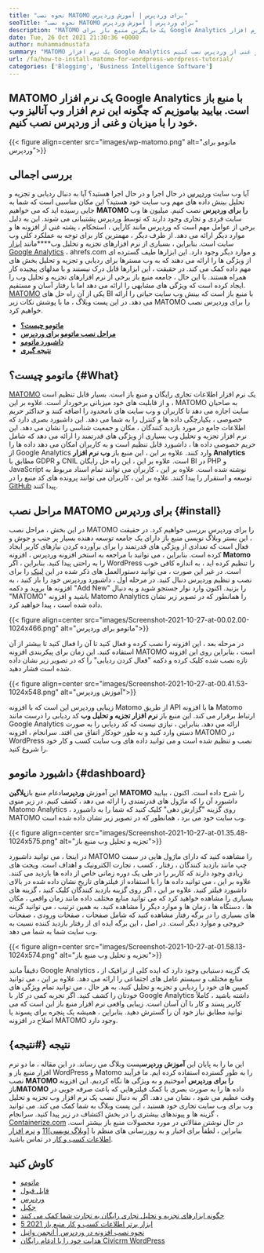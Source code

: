 ```yaml
---
title: "نحوه نصب MATOMO برای وردپرس | آموزش وردپرس" 
seoTitle: "نحوه نصب MATOMO برای وردپرس | آموزش وردپرس" 
description: "MATOMO یک جایگزین منبع باز برای Google Analytics است. بیایید یاد بگیریم که چگونه این نرم افزار Web Analytics با ویژگی غنی را بر روی WordPress نصب کنیم." 
date: Tue, 26 Oct 2021 21:30:36 +0000
author: muhammadmustafa
summary: "MATOMO یک نرم افزار Google Analytics با منبع باز است. بیایید بیاموزیم که چگونه این نرم افزار وب آنالیز وب خود را با میزبان و غنی از وردپرس نصب کنیم." 
url: /fa/how-to-install-matomo-for-wordpress-wordpress-tutorial/
categories: ['Blogging', 'Business Intelligence Software']
---
```


## MATOMO یک نرم افزار Google Analytics با منبع باز است. بیایید بیاموزیم که چگونه این نرم افزار وب آنالیز وب خود را با میزبان و غنی از وردپرس نصب کنیم.

{{< figure align=center src="images/wp-matomo.png" alt="ماتومو برای وردپرس">}}


## بررسی اجمالی
آیا وب سایت [وردپرس][1] در حال اجرا و در حال اجرا هستید؟ آیا به دنبال ردیابی و تجزیه و تحلیل بینش داده های مهم وب سایت خود هستید؟ این مکان مناسبی است که شما به جایی رسیده اید که می خواهیم **MATOMO را برای وردپرس** نصب کنیم. میلیون ها وب سایت فردی و تجاری وجود دارند که توسط وردپرس پشتیبانی می شوند. این به دلیل برخی از عوامل مهم است که وردپرس مانند کارآیی ، استحکام ، پشته غنی از افزونه ها و موارد دیگر ارائه می دهد. از طرف دیگر ، مهمترین کار برای توجه به عملکرد کلی وب سایت است. بنابراین ، بسیاری از نرم افزارهای تجزیه و تحلیل وب****مانند [ابزار Google Analytics][2] ، ahrefs.com و موارد دیگر وجود دارد. این ابزارها طیف گسترده ای از ویژگی ها را ارائه می دهند که به وب مسترها برای ردیابی و تجزیه و تحلیل بخش های مهم داده کمک می کند. در حقیقت ، این ابزارها قابل درک نیستند و با مدلهای پیچیده کار همراه هستند.
با این حال ، جامعه منبع باز برخی از نرم افزارهای تجزیه و تحلیل وب را ایجاد کرده است که ویژگی های مشابهی را ارائه می دهد اما با رفتار آسان و مستقیم. [MATOMO][3] یکی از آن راه حل های BI با منبع باز است که بینش وب سایت حیاتی را ارائه می دهد. در این پست وبلاگ ، ما با پوشش نکات زیر MATOMO را برای وردپرس نصب خواهیم کرد.
* **[ماتومو چیست؟][4]** 
* **[مراحل نصب ماتومو برای وردپرس][5]** 
* **[داشبورد ماتومو][6]** 
* **[نتیجه گیری][7]** 

## ماتومو چیست؟ {#What}

[MATOMO][3] یک نرم افزار اطلاعات تجاری رایگان و منبع باز است. بسیار قابل تنظیم است و از قابلیت های خود میزبانی برخوردار است. علاوه بر این ، MATOMO به صاحبان سایت اجازه می دهد تا کاربران و وب سایت های نامحدود را اضافه کنند و حداکثر حریم خصوصی ، یکپارچگی داده ها و کنترل را به شما می دهد. این داشبورد بصری دارد که اطلاعات جامع در مورد بازدید کنندگان ، مکان و جمعیت شناسی را نشان می دهد. این نرم افزار تجزیه و تحلیل وب بسیاری از ویژگی های قدرتمند را ارائه می دهد که شامل حریم خصوصی داده ها ، داشبورد قابل تنظیم است و به کاربران امکان می دهد داده ها را از Google Analytics وارد کنند. علاوه بر این ، این منبع باز **وب نرم افزار Analytics** مطابق با GDPR و CNIL است. علاوه بر این ، این راه حل رایگان BI در PHP و JavaScript نوشته شده است. علاوه بر این ، کاربران می توانند تمام اسناد مربوط به توسعه و استقرار را پیدا کنند. علاوه بر این ، کاربران می توانند پرونده های کد منبع را در [GitHub][8] پیدا کنند.

## مراحل نصب MATOMO برای وردپرس {#install}

در این بخش ، مراحل نصب MATOMO را برای وردپرس بررسی خواهیم کرد. در حقیقت ، این بستر وبلاگ نویسی منبع باز دارای یک جامعه توسعه دهنده بسیار پر جنب و جوش و فعال است که تعدادی از ویژگی های قدرتمند را برای برآورده کردن نیازهای کاربر ایجاد کرده است. بنابراین ، می توانید با مراجعه به استخر افزونه وردپرس ، افزونه **Matomo** را به راحتی پیدا کنید. بنابراین ، اگر WordPress را تنظیم کرده اید ، به اندازه کافی خوب است. در غیر این صورت ، می توانید دستورالعمل های ذکر شده در این [لینک][1] را برای نصب و تنظیم وردپرس دنبال کنید. در مرحله اول ، داشبورد وردپرس خود را باز کنید ، به افزونه ها بروید و دکمه "Add New" را بزنید.
اکنون وارد نوار جستجو شوید و به دنبال "MATOMO" باشید و افزونه Matomo Analytics را همانطور که در تصویر زیر نشان داده شده است ، پیدا خواهید کرد.

{{< figure align=center src="images/Screenshot-2021-10-27-at-00.02.00-1024x466.png" alt="ماتومو برای وردپرس">}}

در مرحله بعد ، این افزونه را نصب کرده و فعال کنید تا آن را فعال کنید تا بیشتر از آن استفاده کنید. این زمان برای پیکربندی افزونه MATOMO است ، بنابراین روی این افزونه تازه نصب شده کلیک کرده و دکمه "فعال کردن ردیابی" را که در تصویر زیر نشان داده شده است فشار دهید.

{{< figure align=center src="images/Screenshot-2021-10-27-at-00.41.53-1024x548.png" alt="آموزش وردپرس">}}

زیبایی وردپرس این است که با افزونه Matomo از طریق API ها با افزونه Matomo ارتباط برقرار می کند. این منبع باز **نرم افزار تجزیه و تحلیل وب** کد ردیابی را درست مانند Google Analytics ارائه می دهد. بنابراین ، نیازی نیست که کد ردیابی را به صورت دستی وارد کنید و به طور خودکار اتفاق می افتد. سرانجام ، افزونه MATOMO در WordPress نصب و تنظیم شده است و می توانید داده های وب سایت کسب و کار خود را شروع کنید.

## **داشبورد ماتومو** {#dashboard}

این آموزش **وردپرس**ادغام منبع باز**پلاگین MATOMO** را شرح داده است. اکنون ، بیایید داشبورد آن را که ماژول های قدرتمندی را ارائه می دهد ، کشف کنیم. در زیر منوی Matomo Analytics ، روی گزینه "گزارش دهی" کلیک کنید که شما را به داشبورد MATOMO وب سایت خود می برد ، همانطور که در تصویر زیر نشان داده شده است.

{{< figure align=center src="images/Screenshot-2021-10-27-at-01.35.48-1024x575.png" alt="تجزیه و تحلیل وب منبع باز">}}

در اینجا ، می توانید داشبورد MATOMO را مشاهده کنید که دارای ماژول هایی در سمت چپ مانند بازدید کنندگان ، رفتار ، کسب ، تجارت الکترونیک و اهداف است. ویجت های زیادی وجود دارند که کاربر را در طی یک دوره زمانی خاص از داده ها بازدید می کنند. علاوه بر این ، می توانید داده ها را با استفاده از فیلترهای تاریخ نشان داده شده در بالای داشبورد فیلتر کنید. علاوه بر این ، اگر روی گزینه بازدید کنندگان کلیک کنید ، گزینه های بسیاری را مشاهده خواهید کرد که می توانید منابع مختلف داده مانند زمان واقعی ، مکان ها ، دستگاه ها ، زمان ها و موارد دیگر را مشاهده کنید. به همین ترتیب ، می توانید گزینه های بسیاری را در برگه رفتار مشاهده کنید که شامل صفحات ، صفحات ورودی ، صفحات خروجی و موارد دیگر است. در اصل ، این برگه ایده ای از رفتار بازدید کننده نسبت به وب سایت شما به شما می دهد.

{{< figure align=center src="images/Screenshot-2021-10-27-at-01.58.13-1024x574.png" alt="تجزیه و تحلیل وب منبع باز">}}

دقیقاً مانند Google Analytics ، یک گزینه دستیابی وجود دارد که ایده کلی از ترافیک از منابع مختلف و سیستم عامل های اجتماعی را ارائه می دهد. علاوه بر این ، می توانید کمپین های خود را ردیابی و تجزیه و تحلیل کنید. به هر حال ، می توانید تمام ویژگی های خودتان را کشف کنید. اگر تجربه کمی در کار با Google Analytics داشته باشید ، کاملاً کاربر پسند و کار با آن آسان است. زیبایی واقعی نرم افزار منبع باز این است که می توانید مطابق نیاز خود آن را گسترش دهید. بنابراین ، همیشه یک پنجره برای پسوند یا اصلاح در افزونه MATOMO وجود دارد.

## نتیجه {#نتیجه}

این ما را به پایان این **آموزش وردپرس**پست وبلاگ می رساند. در این مقاله ، ما دو نرم افزار منبع باز و WordPress و Matomo را به طور گسترده استفاده کرده ایم. ما فرآیند نصب **MATOMO را برای وردپرس** آموختیم و به ویژگی ها نگاه کردیم. این افزونه باز**MATOMO** داده ها را به صورت بصری با کمک فیلترهایی که باعث صرفه جویی در وقت عظیم می شود ، نشان می دهد. اگر به دنبال نصب یک نرم افزار وب تجزیه و تحلیل وب برای وب سایت تجاری خود هستید ، این پست وبلاگ به شما کمک می کند. می توانید گزینه ها و پیوندهای بیشتری را در بخش اکتشاف در زیر پیدا کنید.
سرانجام ، [Containerize.com][9] در حال نوشتن مقالاتی در مورد محصولات منبع باز بیشتر است. بنابراین ، لطفاً برای اخبار و به روزرسانی های منظم با [[وبلاگ نویسی][10]][11] و [نرم افزار اطلاعات کسب و کار][12] در تماس باشید.

## کاوش کنید
  * [ماتومو][3]
  * [قابل قبول][13]
  * [وردپرس][1]
  * [جکیل][14]
  * [چگونه ابزارهای تجزیه و تحلیل تجاری رایگان به تجارت شما کمک می کنند][15]
  * [5 ابزار برتر اطلاعات کسب و کار منبع باز 2021][16]
  * [نحوه نصب افزونه در وردپرس | انجمن وانیل][17]
  * [هدایت خود را با ادغام رایگان Civicrm WordPress][18]



[1]: https://products.containerize.com/blogging/wordpress/
[2]: https://analytics.google.com/analytics/web/
[3]: https://products.containerize.com/business-intelligence/matomo
[4]: #What
[5]: #install
[6]: #dashboard
[7]: #Conclusion
[8]: https://github.com/matomo-org/matomo
[9]: https://www.containerize.com/
[10]: https://products.containerize.com/blogging/
[11]: https://products.containerize.com/healthcare-technologies/
[12]: https://products.containerize.com/business-intelligence/
[13]: https://products.containerize.com/business-intelligence/plausible
[14]: https://products.containerize.com/blogging/jekyll/
[15]: https://blog.containerize.com/2021/03/12/how-free-business-analytics-tools-assist-your-business/
[16]: https://blog.containerize.com/business-intelligence-software/top-5-open-source-business-intelligence-solutions-of-2021/
[17]: https://blog.containerize.com/blogging/how-to-a-install-plugin-in-wordpress-vanilla-forum/
[18]: https://blog.containerize.com/blogging/civicrm-wordpress-integration-wordpress-tutorial/
